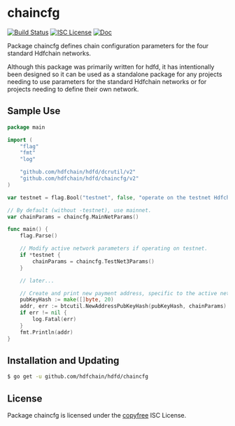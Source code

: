 chaincfg
========

[![Build Status](https://github.com/hdfchain/hdfd/workflows/Build%20and%20Test/badge.svg)](https://github.com/hdfchain/hdfd/actions)
[![ISC License](https://img.shields.io/badge/license-ISC-blue.svg)](http://copyfree.org)
[![Doc](https://img.shields.io/badge/doc-reference-blue.svg)](https://pkg.go.dev/github.com/hdfchain/hdfd/chaincfg/v3)

Package chaincfg defines chain configuration parameters for the four standard
Hdfchain networks.

Although this package was primarily written for hdfd, it has intentionally been
designed so it can be used as a standalone package for any projects needing to
use parameters for the standard Hdfchain networks or for projects needing to
define their own network.

## Sample Use

```Go
package main

import (
	"flag"
	"fmt"
	"log"

	"github.com/hdfchain/hdfd/dcrutil/v2"
	"github.com/hdfchain/hdfd/chaincfg/v2"
)

var testnet = flag.Bool("testnet", false, "operate on the testnet Hdfchain network")

// By default (without -testnet), use mainnet.
var chainParams = chaincfg.MainNetParams()

func main() {
	flag.Parse()

	// Modify active network parameters if operating on testnet.
	if *testnet {
		chainParams = chaincfg.TestNet3Params()
	}

	// later...

	// Create and print new payment address, specific to the active network.
	pubKeyHash := make([]byte, 20)
	addr, err := btcutil.NewAddressPubKeyHash(pubKeyHash, chainParams)
	if err != nil {
		log.Fatal(err)
	}
	fmt.Println(addr)
}
```

## Installation and Updating

```bash
$ go get -u github.com/hdfchain/hdfd/chaincfg
```

## License

Package chaincfg is licensed under the [copyfree](http://copyfree.org) ISC
License.
